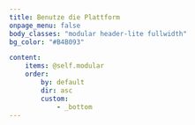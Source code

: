 ```yaml
---
title: Benutze die Plattform
onpage_menu: false
body_classes: "modular header-lite fullwidth"
bg_color: "#B4B093"

content:
    items: @self.modular
    order:
        by: default
        dir: asc
        custom:
            - _bottom
---
```



